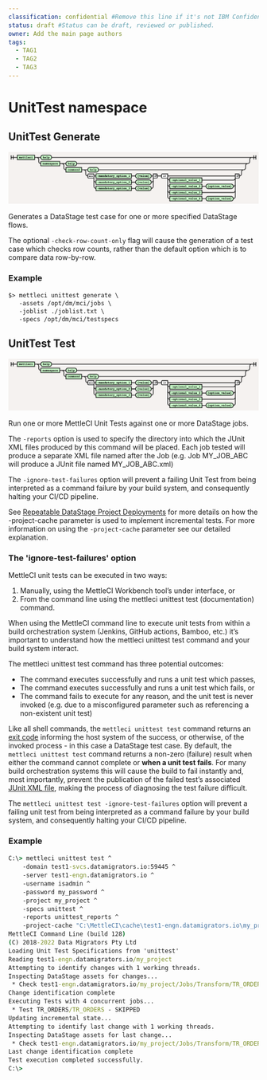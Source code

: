 ```yaml
---
classification: confidential #Remove this line if it's not IBM Confidential.
status: draft #Status can be draft, reviewed or published. 
owner: Add the main page authors
tags:
  - TAG1
  - TAG2
  - TAG3
---
```

# UnitTest namespace

## UnitTest Generate

![unittest generate syntax](./images/unittest-generate.png "unittest generate syntax")

Generates a DataStage test case for one or more specified DataStage flows.

The optional `-check-row-count-only` flag will cause the generation of a test case which checks row counts, rather than the default option which is to compare data row-by-row.

### Example

```shell
$> mettleci unittest generate \
   -assets /opt/dm/mci/jobs \
   -joblist ./joblist.txt \
   -specs /opt/dm/mci/testspecs
```

## UnitTest Test

![unittest test syntax](./images/unittest-test.png "unittest test syntax")


Run one or more MettleCI Unit Tests against one or more DataStage jobs.

The `-reports` option is used to specify the directory into which the JUnit XML files produced by this command will be placed.  Each job tested will produce a separate XML file named after the Job (e.g. Job MY_JOB_ABC will produce a JUnit file named  MY_JOB_ABC.xml)

The `-ignore-test-failures` option will prevent a failing Unit Test from being interpreted as a command failure by your build system, and consequently halting your CI/CD pipeline. 

See [Repeatable DataStage Project Deployments]() for more details on how the -project-cache parameter is used to implement incremental tests. For more information on using the `-project-cache` parameter see our detailed explanation.


### The 'ignore-test-failures' option

MettleCI unit tests can be executed in two ways: 

1. Manually, using the MettleCI Workbench tool’s under interface, or
2. From the command line using the mettleci unittest test (documentation) command.

When using the MettleCI command line to execute unit tests from within a build orchestration system (Jenkins, GitHub actions, Bamboo, etc.) it’s important to understand how the mettleci unittest test command and your build system interact.

The  mettleci unittest test command has three potential outcomes:

* The command executes successfully and runs a unit test which passes,
* The command executes successfully and runs a unit test which fails, or
* The command fails to execute for any reason, and the unit test is never invoked (e.g. due to a misconfigured parameter such as referencing a non-existent unit test)

Like all shell commands, the `mettleci unittest test` command returns an [exit code](https://en.wikipedia.org/wiki/Exit_status) informing the host system of the success, or otherwise, of the invoked process - in this case a DataStage test case. By default, the `mettleci unittest test` command returns a non-zero (failure) result when either the command cannot complete or **when a unit test fails**. For many build orchestration systems this will cause the build to fail instantly and, most importantly, prevent the publication of the failed test’s associated [JUnit XML file](https://junit.org), making the process of diagnosing the test failure difficult.

The `mettleci unittest test -ignore-test-failures` option will prevent a failing unit test from being interpreted as a command failure by your build system, and consequently halting your CI/CD pipeline.


### Example

```bat
C:\> mettleci unittest test ^
    -domain test1-svcs.datamigrators.io:59445 ^
    -server test1-engn.datamigrators.io ^
    -username isadmin ^
    -password my_password ^
    -project my_project ^
    -specs unittest ^
    -reports unittest_reports ^
    -project-cache "C:\MettleCI\cache\test1-engn.datamigrators.io\my_project"
MettleCI Command Line (build 128)
(C) 2018-2022 Data Migrators Pty Ltd
Loading Unit Test Specifications from 'unittest'
Reading test1-engn.datamigrators.io/my_project
Attempting to identify changes with 1 working threads.
Inspecting DataStage assets for changes...
 * Check test1-engn.datamigrators.io/my_project/Jobs/Transform/TR_ORDERS.pjb - COMPLETED
Change identification complete
Executing Tests with 4 concurrent jobs...
 * Test TR_ORDERS/TR_ORDERS - SKIPPED
Updating incremental state...
Attempting to identify last change with 1 working threads.
Inspecting DataStage assets for last change...
 * Check test1-engn.datamigrators.io/my_project/Jobs/Transform/TR_ORDERS.pjb - COMPLETED
Last change identification complete
Test execution completed successfully.
C:\>
```
